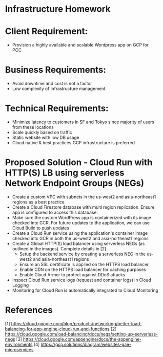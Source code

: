 # Infrastructure Homework

# Client Requirement:
* Provision a highly available and scalable Wordpress app on GCP for POC

# Business Requirements:
* Avoid downtime and cost is not a factor
* Low complexity of infrastructure management 

# Technical Requirements:
* Minimize latency to customers in SF and Tokyo since majority of users from these locations
* Scale quickly based on traffic
* Static website with low DB usage
* Cloud native & best practices GCP infrastructure is preferred

# Proposed Solution - Cloud Run with HTTP(S) LB using serverless Network Endpoint Groups (NEGs)
* Create a custom VPC with subnets in the us-west2 and asia-northeast1 regions as a best practice
* Create a Cloud Firestore database with multi region replication. Ensure app is configured to access this database.
* Make sure the custom WordPress app is containerized with its image checked into GCR. For future updates to the application, we can use Cloud Build to push updates
* Create a Cloud Run service using the application's container image checked into GCR in both the us-west2 and asia-northeast1 regions
* Create a Global HTTP(S) load balancer using serverless NEGs (as outlined in the images). Complete details in [2]
  * Setup the backend service by creating a serverless NEG in the us-west2 and asia-northeast1 regions
  * Ensure an SSL certificate is applied on the HTTPS load balancer
  * Enable CDN on the HTTPS load balancer for caching purposes
  * Enable Cloud Armor to protect against DDoS attacks
* Inspect Cloud Run service logs (request and container logs) in Cloud Logging
* Monitoring for Cloud Run is automatically integrated to Cloud Monitoring

# References
[1] https://cloud.google.com/blog/products/networking/better-load-balancing-for-app-engine-cloud-run-and-functions
[2] https://cloud.google.com/load-balancing/docs/negs/setting-up-serverless-negs
[3] https://cloud.google.com/appengine/docs/the-appengine-environments
[4] https://gcp.solutions/diagram/websites-gae-microservices
